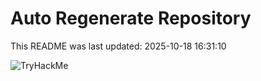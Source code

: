# Auto Regenerate Repository

This README was last updated: 2025-10-18 16:31:10

 ![TryHackMe](https://tryhackme.com/badge/533634)